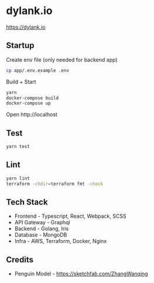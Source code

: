 # dylank.io
https://dylank.io

## Startup
Create env file (only needed for backend app)
```bash
cp app/.env.example .env
```

Build + Start
```bash
yarn
docker-compose build
docker-compose up
```

Open http://localhost

## Test
```bash
yarn test
```

## Lint
```bash
yarn lint
terraform -chdir=terraform fmt -check 
```

## Tech Stack
- Frontend - Typescript, React, Webpack, SCSS 
- API Gateway - Graphql
- Backend - Golang, Iris
- Database - MongoDB
- Infra - AWS, Terraform, Docker, Nginx 

## Credits
- Penguin Model - https://sketchfab.com/ZhangWanqing
